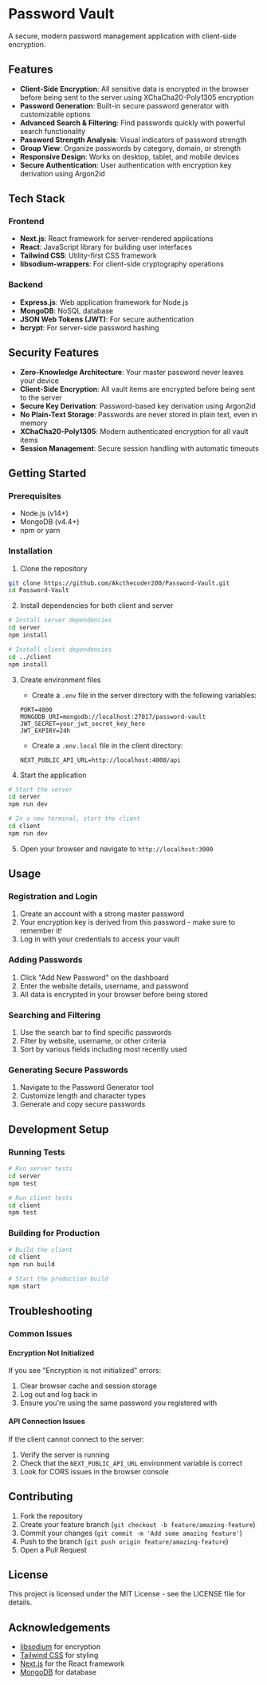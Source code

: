 # Password Vault

A secure, modern password management application with client-side encryption.



## Features

- **Client-Side Encryption**: All sensitive data is encrypted in the browser before being sent to the server using XChaCha20-Poly1305 encryption
- **Password Generation**: Built-in secure password generator with customizable options
- **Advanced Search & Filtering**: Find passwords quickly with powerful search functionality
- **Password Strength Analysis**: Visual indicators of password strength
- **Group View**: Organize passwords by category, domain, or strength
- **Responsive Design**: Works on desktop, tablet, and mobile devices
- **Secure Authentication**: User authentication with encryption key derivation using Argon2id

## Tech Stack

### Frontend

- **Next.js**: React framework for server-rendered applications
- **React**: JavaScript library for building user interfaces
- **Tailwind CSS**: Utility-first CSS framework
- **libsodium-wrappers**: For client-side cryptography operations

### Backend

- **Express.js**: Web application framework for Node.js
- **MongoDB**: NoSQL database
- **JSON Web Tokens (JWT)**: For secure authentication
- **bcrypt**: For server-side password hashing

## Security Features

- **Zero-Knowledge Architecture**: Your master password never leaves your device
- **Client-Side Encryption**: All vault items are encrypted before being sent to the server
- **Secure Key Derivation**: Password-based key derivation using Argon2id
- **No Plain-Text Storage**: Passwords are never stored in plain text, even in memory
- **XChaCha20-Poly1305**: Modern authenticated encryption for all vault items
- **Session Management**: Secure session handling with automatic timeouts

## Getting Started

### Prerequisites

- Node.js (v14+)
- MongoDB (v4.4+)
- npm or yarn

### Installation

1. Clone the repository

```bash
git clone https://github.com/Akcthecoder200/Password-Vault.git
cd Password-Vault
```

2. Install dependencies for both client and server

```bash
# Install server dependencies
cd server
npm install

# Install client dependencies
cd ../client
npm install
```

3. Create environment files

   - Create a `.env` file in the server directory with the following variables:

   ```
   PORT=4000
   MONGODB_URI=mongodb://localhost:27017/password-vault
   JWT_SECRET=your_jwt_secret_key_here
   JWT_EXPIRY=24h
   ```

   - Create a `.env.local` file in the client directory:

   ```
   NEXT_PUBLIC_API_URL=http://localhost:4000/api
   ```

4. Start the application

```bash
# Start the server
cd server
npm run dev

# In a new terminal, start the client
cd client
npm run dev
```

5. Open your browser and navigate to `http://localhost:3000`

## Usage

### Registration and Login

1. Create an account with a strong master password
2. Your encryption key is derived from this password - make sure to remember it!
3. Log in with your credentials to access your vault

### Adding Passwords

1. Click "Add New Password" on the dashboard
2. Enter the website details, username, and password
3. All data is encrypted in your browser before being stored

### Searching and Filtering

1. Use the search bar to find specific passwords
2. Filter by website, username, or other criteria
3. Sort by various fields including most recently used

### Generating Secure Passwords

1. Navigate to the Password Generator tool
2. Customize length and character types
3. Generate and copy secure passwords

## Development Setup

### Running Tests

```bash
# Run server tests
cd server
npm test

# Run client tests
cd client
npm test
```

### Building for Production

```bash
# Build the client
cd client
npm run build

# Start the production build
npm start
```

## Troubleshooting

### Common Issues

#### Encryption Not Initialized

If you see "Encryption is not initialized" errors:

1. Clear browser cache and session storage
2. Log out and log back in
3. Ensure you're using the same password you registered with

#### API Connection Issues

If the client cannot connect to the server:

1. Verify the server is running
2. Check that the `NEXT_PUBLIC_API_URL` environment variable is correct
3. Look for CORS issues in the browser console

## Contributing

1. Fork the repository
2. Create your feature branch (`git checkout -b feature/amazing-feature`)
3. Commit your changes (`git commit -m 'Add some amazing feature'`)
4. Push to the branch (`git push origin feature/amazing-feature`)
5. Open a Pull Request

## License

This project is licensed under the MIT License - see the LICENSE file for details.

## Acknowledgements

- [libsodium](https://github.com/jedisct1/libsodium) for encryption
- [Tailwind CSS](https://tailwindcss.com) for styling
- [Next.js](https://nextjs.org) for the React framework
- [MongoDB](https://www.mongodb.com) for database
